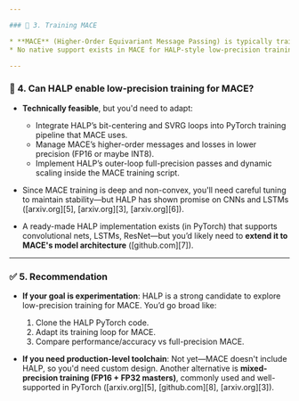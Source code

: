 ```yaml
---

### 🧩 3. Training MACE

* **MACE** (Higher‑Order Equivariant Message Passing) is typically trained with standard float32 via scripts like `run_train.py` (e.g., hidden irreps, batch size, SWA, EMA) ([mace-docs.readthedocs.io][4]).
* No native support exists in MACE for HALP-style low-precision training.

---
```


### 🔁 4. Can HALP enable low-precision training for MACE?

* **Technically feasible**, but you'd need to adapt:

  * Integrate HALP’s bit-centering and SVRG loops into PyTorch training pipeline that MACE uses.
  * Manage MACE’s higher-order messages and losses in lower precision (FP16 or maybe INT8).
  * Implement HALP’s outer-loop full-precision passes and dynamic scaling inside the MACE training script.
* Since MACE training is deep and non-convex, you'll need careful tuning to maintain stability—but HALP has shown promise on CNNs and LSTMs ([arxiv.org][5], [arxiv.org][3], [arxiv.org][6]).
* A ready-made HALP implementation exists (in PyTorch) that supports convolutional nets, LSTMs, ResNet—but you’d likely need to **extend it to MACE's model architecture** ([github.com][7]).

---

### ✅ 5. Recommendation

* **If your goal is experimentation**: HALP is a strong candidate to explore low-precision training for MACE. You’d go broad like:

  1. Clone the HALP PyTorch code.
  2. Adapt its training loop for MACE.
  3. Compare performance/accuracy vs full-precision MACE.

* **If you need production-level toolchain**: Not yet—MACE doesn't include HALP, so you'd need custom design. Another alternative is **mixed-precision training (FP16 + FP32 masters)**, commonly used and well-supported in PyTorch ([arxiv.org][5], [github.com][8], [arxiv.org][3]).
